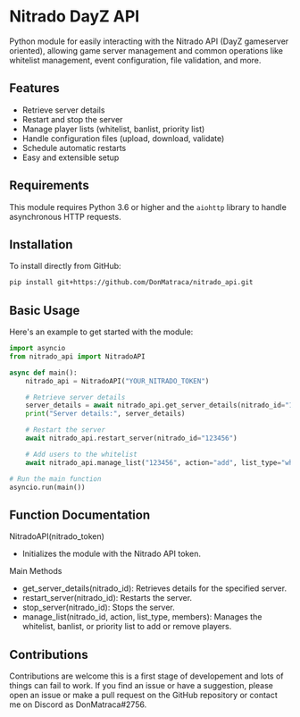 # Nitrado DayZ API

Python module for easily interacting with the Nitrado API (DayZ gameserver oriented), allowing game server management and common operations like whitelist management, event configuration, file validation, and more.

## Features

- Retrieve server details
- Restart and stop the server
- Manage player lists (whitelist, banlist, priority list)
- Handle configuration files (upload, download, validate)
- Schedule automatic restarts
- Easy and extensible setup

## Requirements

This module requires Python 3.6 or higher and the `aiohttp` library to handle asynchronous HTTP requests.

## Installation

To install directly from GitHub:

```bash
pip install git+https://github.com/DonMatraca/nitrado_api.git
```

## Basic Usage

Here's an example to get started with the module:

```python
import asyncio
from nitrado_api import NitradoAPI

async def main():
    nitrado_api = NitradoAPI("YOUR_NITRADO_TOKEN")

    # Retrieve server details
    server_details = await nitrado_api.get_server_details(nitrado_id="123456")
    print("Server details:", server_details)

    # Restart the server
    await nitrado_api.restart_server(nitrado_id="123456")

    # Add users to the whitelist
    await nitrado_api.manage_list("123456", action="add", list_type="whitelist", members=["User1", "User2"])

# Run the main function
asyncio.run(main())
```
## Function Documentation

NitradoAPI(nitrado_token)

- Initializes the module with the Nitrado API token.

Main Methods

- get_server_details(nitrado_id): Retrieves details for the specified server.
- restart_server(nitrado_id): Restarts the server.
- stop_server(nitrado_id): Stops the server.
- manage_list(nitrado_id, action, list_type, members): Manages the whitelist, banlist, or priority list to add or remove players.

## Contributions

Contributions are welcome this is a first stage of developement and lots of things can fail to work. If you find an issue or have a suggestion, please open an issue or make a pull request on the GitHub repository or contact me on Discord as DonMatraca#2756.

